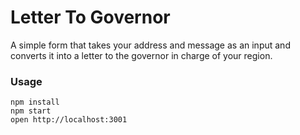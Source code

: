 Letter To Governor
=====================

A simple form that takes your address and message as an input and converts it into a letter to the governor in charge of your region.

### Usage

```
npm install
npm start
open http://localhost:3001
```
